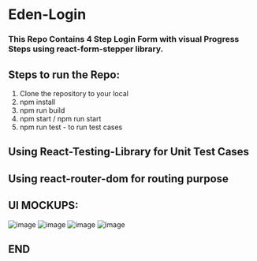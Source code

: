 # Eden-Login #

### This Repo Contains 4 Step Login Form with visual Progress Steps using react-form-stepper library. ### 

## Steps to run the Repo: ##
1. Clone the repository to your local
2. npm install
3. npm run build
4. npm start / npm run start
5. npm run test - to run test cases

## Using React-Testing-Library for Unit Test Cases ##

## Using react-router-dom for routing purpose ##

## UI MOCKUPS: ##

![image](https://user-images.githubusercontent.com/41111726/193457245-503b70f7-88e8-4fd3-8a1a-30cb043a3208.png)
![image](https://user-images.githubusercontent.com/41111726/193457268-bf4171cf-cb27-48e6-b7c1-ae04478fcc09.png)
![image](https://user-images.githubusercontent.com/41111726/193457282-b1f57051-c3aa-4516-889d-4d321de6fbea.png)
![image](https://user-images.githubusercontent.com/41111726/193457292-87b11e7b-7b78-4c85-8510-bc178aa4828d.png)

## END ##
